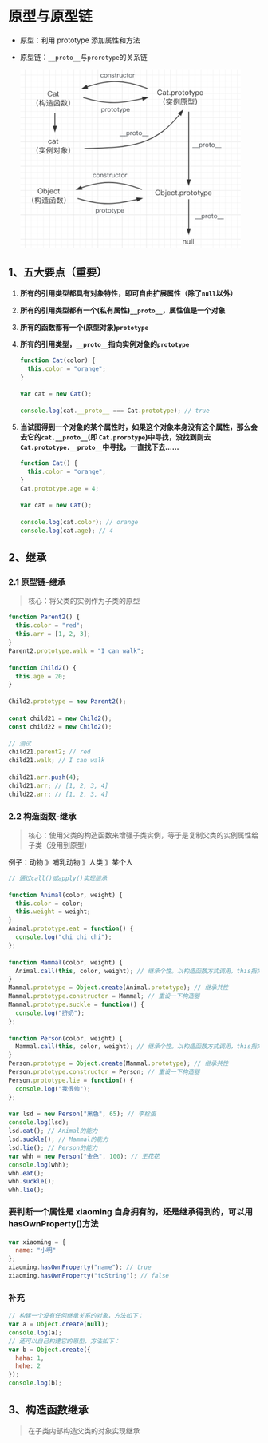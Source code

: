 # 原型与原型链

- 原型：利用 prototype 添加属性和方法
- 原型链：`__proto__`与`prorotype`的关系链

  ![原型链](img/原型链.png)

## 1、五大要点（重要）

1. **所有的引用类型都具有对象特性，即可自由扩展属性（除了`null`以外）**
2. **所有的引用类型都有一个(私有属性)`__proto__`，属性值是一个对象**
3. **所有的函数都有一个(原型对象)`prototype`**
4. **所有的引用类型，`__proto__`指向实例对象的`prototype`**

   ```js
   function Cat(color) {
     this.color = "orange";
   }

   var cat = new Cat();

   console.log(cat.__proto__ === Cat.prototype); // true
   ```

5. **当试图得到一个对象的某个属性时，如果这个对象本身没有这个属性，那么会去它的`cat.__proto__`(即 `Cat.prorotype`)中寻找，没找到则去`Cat.prototype.__proto__`中寻找，一直找下去......**

   ```js
   function Cat() {
     this.color = "orange";
   }
   Cat.prototype.age = 4;

   var cat = new Cat();

   console.log(cat.color); // orange
   console.log(cat.age); // 4
   ```

## 2、继承

### 2.1 原型链-继承

> 核心：将父类的实例作为子类的原型

```js
function Parent2() {
  this.color = "red";
  this.arr = [1, 2, 3];
}
Parent2.prototype.walk = "I can walk";

function Child2() {
  this.age = 20;
}

Child2.prototype = new Parent2();

const child21 = new Child2();
const child22 = new Child2();

// 测试
child21.parent2; // red
child21.walk; // I can walk

child21.arr.push(4);
child21.arr; // [1, 2, 3, 4]
child22.arr; // [1, 2, 3, 4]
```

### 2.2 构造函数-继承

> 核心：使用父类的构造函数来增强子类实例，等于是复制父类的实例属性给子类（没用到原型）

例子：动物 》哺乳动物 》人类 》某个人

```js
// 通过call()或apply()实现继承

function Animal(color, weight) {
  this.color = color;
  this.weight = weight;
}
Animal.prototype.eat = function() {
  console.log("chi chi chi");
};

function Mammal(color, weight) {
  Animal.call(this, color, weight); // 继承个性。以构造函数方式调用，this指向创建的那个对象
}
Mammal.prototype = Object.create(Animal.prototype); // 继承共性
Mammal.prototype.constructor = Mammal; // 重设一下构造器
Mammal.prototype.suckle = function() {
  console.log("挤奶");
};

function Person(color, weight) {
  Mammal.call(this, color, weight); // 继承个性。以构造函数方式调用，this指向创建的那个对象
}
Person.prototype = Object.create(Mammal.prototype); // 继承共性
Person.prototype.constructor = Person; // 重设一下构造器
Person.prototype.lie = function() {
  console.log("我很帅");
};

var lsd = new Person("黑色", 65); // 李栓蛋
console.log(lsd);
lsd.eat(); // Animal的能力
lsd.suckle(); // Mammal的能力
lsd.lie(); // Person的能力
var whh = new Person("金色", 100); // 王花花
console.log(whh);
whh.eat();
whh.suckle();
whh.lie();
```

### 要判断一个属性是 xiaoming 自身拥有的，还是继承得到的，可以用 hasOwnProperty()方法

```js
var xiaoming = {
  name: "小明"
};
xiaoming.hasOwnProperty("name"); // true
xiaoming.hasOwnProperty("toString"); // false
```

### 补充

```js
// 构建一个没有任何继承关系的对象，方法如下：
var a = Object.create(null);
console.log(a);
// 还可以自己构建它的原型，方法如下：
var b = Object.create({
  haha: 1,
  hehe: 2
});
console.log(b);
```

## 3、构造函数继承

> 在子类内部构造父类的对象实现继承
